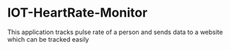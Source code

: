 # IOT-HeartRate-Monitor
This application tracks pulse rate of a person and sends data to a website which can be tracked easily


